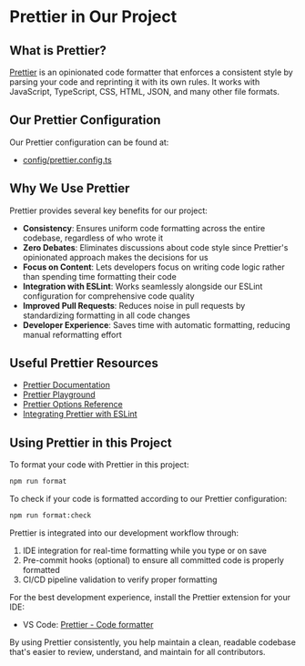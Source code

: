 # Prettier in Our Project

## What is Prettier?

[Prettier](https://prettier.io/) is an opinionated code formatter that enforces a consistent style by parsing your code and reprinting it with its own rules. It works with JavaScript, TypeScript, CSS, HTML, JSON, and many other file formats.

## Our Prettier Configuration

Our Prettier configuration can be found at:

- [config/prettier.config.ts](/config/prettier.config.ts)

## Why We Use Prettier

Prettier provides several key benefits for our project:

- **Consistency**: Ensures uniform code formatting across the entire codebase, regardless of who wrote it
- **Zero Debates**: Eliminates discussions about code style since Prettier's opinionated approach makes the decisions for us
- **Focus on Content**: Lets developers focus on writing code logic rather than spending time formatting their code
- **Integration with ESLint**: Works seamlessly alongside our ESLint configuration for comprehensive code quality
- **Improved Pull Requests**: Reduces noise in pull requests by standardizing formatting in all code changes
- **Developer Experience**: Saves time with automatic formatting, reducing manual reformatting effort

## Useful Prettier Resources

- [Prettier Documentation](https://prettier.io/docs/en/)
- [Prettier Playground](https://prettier.io/playground/)
- [Prettier Options Reference](https://prettier.io/docs/en/options.html)
- [Integrating Prettier with ESLint](https://prettier.io/docs/en/integrating-with-linters.html)

## Using Prettier in this Project

To format your code with Prettier in this project:

```bash
npm run format
```

To check if your code is formatted according to our Prettier configuration:

```bash
npm run format:check
```

Prettier is integrated into our development workflow through:

1. IDE integration for real-time formatting while you type or on save
2. Pre-commit hooks (optional) to ensure all committed code is properly formatted
3. CI/CD pipeline validation to verify proper formatting

For the best development experience, install the Prettier extension for your IDE:

- VS Code: [Prettier - Code formatter](https://marketplace.visualstudio.com/items?itemName=esbenp.prettier-vscode)

By using Prettier consistently, you help maintain a clean, readable codebase that's easier to review, understand, and maintain for all contributors.
